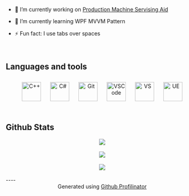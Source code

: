 - 🔭 I’m currently working on [Production Machine Servising Aid]()  
  

- 🌱 I’m currently learning WPF MVVM Pattern  
  

- ⚡ Fun fact: I use tabs over spaces  
  

<br/>  


## Languages and tools  
<div align="center">  
<a href="https://www.cplusplus.com/" target="_blank"><img style="margin: 10px" src="https://profilinator.rishav.dev/skills-assets/cplusplus-original.svg" alt="C++" height="50" /></a>
<a href="https://docs.microsoft.com/en-us/dotnet/csharp/" target="_blank"><img style="margin: 10px" src="https://profilinator.rishav.dev/skills-assets/csharp-original.svg" alt="C#" height="50" /></a> 
<a href="https://github.com/" target="_blank"><img style="margin: 10px" src="https://profilinator.rishav.dev/skills-assets/git-scm-icon.svg" alt="Git" height="50" /></a> 
<a href="https://code.visualstudio.com" target="_blank"><img style="margin: 10px" src="https://upload.wikimedia.org/wikipedia/commons/9/9a/Visual_Studio_Code_1.35_icon.svg" alt="VSCode" height="50" /></a>
<a href="https://visualstudio.microsoft.com" target="_blank"><img style="margin: 10px" src="https://upload.wikimedia.org/wikipedia/commons/2/2c/Visual_Studio_Icon_2022.svg" alt="VS" height="50" /></a>
<a href="https://www.unrealengine.com/en-US" target="_blank"><img style="margin: 10px" src="https://upload.wikimedia.org/wikipedia/commons/d/da/Unreal_Engine_Logo.svg" alt="UE" height="50" /></a>
</div>  

<br/>  


## Github Stats  
<div align="center"><img src="https://github-readme-stats.vercel.app/api?username=RavenGoku&show_icons=true&count_private=true&hide_border=true" align="center" /></div>  

<br/>  

<div align="center"><img src="https://spotify-github-profile.vercel.app/api/view?uid=1177910032&cover_image=true&theme=default&show_offline=false&background_color=121212&interchange=false" /></div>  

<br/>  

<div align="center">
<img src="https://komarev.com/ghpvc/?username=RavenGoku&&style=flat-square" align="center" />
</div>  

<br />
----
<div align="center">Generated using <a href="https://profilinator.rishav.dev/" target="_blank">Github Profilinator</a></div>
